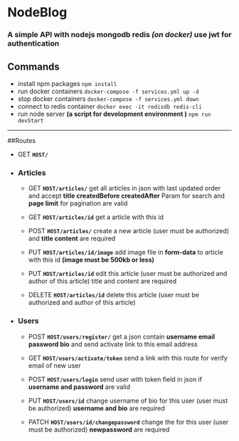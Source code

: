 # NodeBlog

### A simple API with nodejs mongodb redis *(on docker)* use jwt for authentication

## Commands
- install npm packages `npm install`
- run docker containers `docker-compose -f services.yml up -d`
- stop docker containers `docker-compose -f services.yml down`
- connect to redis container `docker exec -it redisdb redis-cli`
- run node server **(a script for development environment )** `npm run devStart`

---

##Routes
- GET **`HOST/`**

- ### Articles
    - GET **`HOST/articles/`** get all articles in json with last updated order and accept **title createdBefore createdAfter** Param for search and **page limit** for pagination are valid
    
    - GET **`HOST/articles/id`** get a article with this id
    
    - POST **`HOST/articles/`** create a new article (user must be authorized) and **title content** are required
    
    - PUT **`HOST/articles/id/image`** add image file in **form-data** to article with this id **(image must be 500kb or less)**
    
    - PUT **`HOST/articles/id`** edit this article (user must be authorized and author of this article) title and content are required
    
    - DELETE **`HOST/articles/id`** delete this article (user must be authorized and author of this article)

- ### Users
   
   - POST **`HOST/users/register/`** get a json contain **username email password bio** and send activate link to this email address
   
   - GET **`HOST/users/activate/token`** send a link with this route for verify email of new user
   
   - POST **`HOST/users/login`** send user with token field in json if **username and password** are valid
   
   - PUT **`HOST/users/id`** change username of bio for this user (user must be authorized) **username and bio** are required
   
   - PATCH **`HOST/users/id/changepassword`** change the for this user (user must be authorized) **newpassword** are required

   